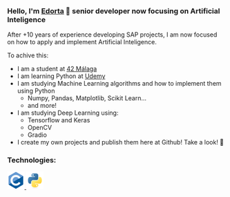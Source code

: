 
### Hello, I'm [Edorta](https://www.linkedin.com/in/edortagarcia/) 👋 senior developer now focusing on Artificial Inteligence

After +10 years of experience developing SAP projects, I am now focused on how to apply and implement Artificial Inteligence.

To achive this:
- I am a student at [42 Málaga](https://www.42malaga.com/)
- I am learning Python at [Udemy](https://www.udemy.com/)
- I am studying Machine Learning algorithms and how to implement them using Python
  - Numpy, Pandas, Matplotlib, Scikit Learn...
  - and more!
- I am studying Deep Learning using:
  - Tensorflow and Keras
  - OpenCV
  - Gradio
- I create my own projects and publish them here at Github! Take a look! 👀

<h3 align="left">Technologies:</h3>
<p align="left">
  <a href="https://www.cprogramming.com/" target="_blank" rel="noreferrer"> <img src="https://raw.githubusercontent.com/devicons/devicon/master/icons/c/c-original.svg" alt="c" width="40" height="40"/> </a>
  <a href="https://www.python.org" target="_blank" rel="noreferrer"> <img src="https://raw.githubusercontent.com/devicons/devicon/master/icons/python/python-original.svg" alt="python" width="40" height="40"/> </a>
</p>
